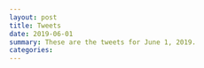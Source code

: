 ```yaml
---
layout: post
title: Tweets
date: 2019-06-01
summary: These are the tweets for June 1, 2019.
categories:
---
```


